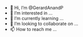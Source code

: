 - 👋 Hi, I’m @GerardAnandP
- 👀 I’m interested in ...
- 🌱 I’m currently learning ...
- 💞️ I’m looking to collaborate on ...
- 📫 How to reach me ...

<!---
GerardAnandP/GerardAnandP is a ✨ special ✨ repository because its `README.md` (this file) appears on your GitHub profile.
You can click the Preview link to take a look at your changes.
--->
